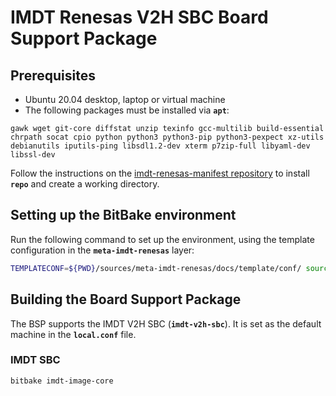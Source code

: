 # IMDT Renesas V2H SBC Board Support Package

## Prerequisites

* Ubuntu 20.04 desktop, laptop or virtual machine
* The following packages must be installed via **`apt`**:

```
gawk wget git-core diffstat unzip texinfo gcc-multilib build-essential chrpath socat cpio python python3 python3-pip python3-pexpect xz-utils debianutils iputils-ping libsdl1.2-dev xterm p7zip-full libyaml-dev libssl-dev
```

Follow the instructions on the [imdt-renesas-manifest repository](https://github.com/imd-tec/imdt-renesas-manifest) to install **`repo`** and create a working directory.

## Setting up the BitBake environment

Run the following command to set up the environment, using the template configuration in the **`meta-imdt-renesas`** layer:

```sh
TEMPLATECONF=${PWD}/sources/meta-imdt-renesas/docs/template/conf/ source sources/poky/oe-init-build-env
```

## Building the Board Support Package

The BSP supports the IMDT V2H SBC (**`imdt-v2h-sbc`**). It is set as the default machine in the **`local.conf`** file.


### IMDT SBC

```sh
bitbake imdt-image-core
```
